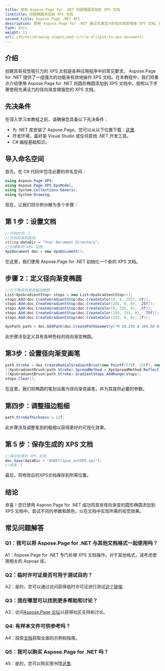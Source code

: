 ```yaml
---
title: 使用 Aspose.Page for .NET 将圆椭圆添加到 XPS 文档
linktitle: 将圆椭圆添加到 XPS 文档
second_title: Aspose.Page .NET API
description: 使用 Aspose.Page for .NET 通过充满活力的径向渐变增强 XPS 文档。按照我们的分步指南获得令人惊叹的视觉效果。
type: docs
weight: 11
url: /zh/net/drawing-shapes/add-circle-ellipse-to-xps-document/
---
```

## 介绍

创建具有视觉吸引力的 XPS 文档是各种应用程序中的常见要求。 Aspose.Page for .NET 提供了一组强大的功能来有效地操作 XPS 文档。在本教程中，我们将重点介绍使用 Aspose.Page for .NET 将圆形椭圆添加到 XPS 文档中。按照以下步骤使用充满活力的径向渐变增强您的 XPS 文档。

## 先决条件

在深入学习本教程之前，请确保您具备以下先决条件：

- 为 .NET 库安装了 Aspose.Page。您可以从以下位置下载：[这里](https://releases.aspose.com/page/net/).
- 开发环境，最好是 Visual Studio 或任何其他 .NET 开发工具。
- C# 编程基础知识。

## 导入命名空间

首先，在 C# 代码中包含必要的命名空间：

```csharp
using Aspose.Page.XPS;
using Aspose.Page.XPS.XpsModel;
using System.Collections.Generic;
using System.Drawing;
```

现在，让我们将示例分解为多个步骤：

## 第 1 步：设置文档

```csharp
//开始时间：1
//文档目录的路径。
string dataDir = "Your Document Directory";
//创建新的 XPS 文档
XpsDocument doc = new XpsDocument();
```

在这里，我们使用 Aspose.Page for .NET 初始化一个新的 XPS 文档。

## 步骤 2：定义径向渐变椭圆

```csharp
//左下角径向渐变描边椭圆
List<XpsGradientStop> stops = new List<XpsGradientStop>();
stops.Add(doc.CreateGradientStop(doc.CreateColor(0, 0, 255), 0f));
stops.Add(doc.CreateGradientStop(doc.CreateColor(255, 0, 0), .25f));
stops.Add(doc.CreateGradientStop(doc.CreateColor(0, 255, 0), .5f));
stops.Add(doc.CreateGradientStop(doc.CreateColor(255, 255, 0), .75f));
stops.Add(doc.CreateGradientStop(doc.CreateColor(255, 0, 0), 1f));

XpsPath path = doc.AddPath(doc.CreatePathGeometry("M 20,250 A 100,50 0 1 1 220,250 100,50 0 1 1 20,250"));
```

此步骤涉及定义具有各种色标的径向渐变椭圆。

## 第3步：设置径向渐变画笔

```csharp
path.Stroke = doc.CreateRadialGradientBrush(new PointF(575f, 125f), new PointF(575f, 100f), 75f, 50f);
((XpsGradientBrush)path.Stroke).SpreadMethod = XpsSpreadMethod.Reflect;
((XpsGradientBrush)path.Stroke).GradientStops.AddRange(stops);
stops.Clear();
```

在这里，我们将椭圆的笔划设置为径向渐变画笔，并为其提供必要的参数。

## 第四步：调整描边粗细

```csharp
path.StrokeThickness = 12f;
```

此步骤涉及调整笔划的粗细以获得更好的可视化效果。

## 第 5 步：保存生成的 XPS 文档

```csharp
//保存生成的 XPS 文档
doc.Save(dataDir + "AddEllipse_outXPS.xps");
//结束：1
```

最后，将修改后的XPS文档保存到所需位置。

## 结论

恭喜！您已使用 Aspose.Page for .NET 成功将具有径向渐变的圆形椭圆添加到 XPS 文档中。尝试不同的参数和颜色，以在文档中实现所需的视觉效果。

## 常见问题解答

### Q1：我可以将 Aspose.Page for .NET 与其他文档格式一起使用吗？

A1：Aspose.Page for .NET 专门处理 XPS 文档操作。对于其他格式，请考虑使用相关的 Aspose 库。

### Q2：临时许可证是否可用于测试目的？

 A2：是的，您可以通过访问获得临时许可证进行测试[这个链接](https://purchase.aspose.com/temporary-license/).

### Q3：我在哪里可以找到更多帮助和讨论？

 A3：访问[Aspose.Page 论坛](https://forum.aspose.com/c/page/39)以获得社区支持和讨论。

### Q4: 有样本文件可供参考吗？

 A4：探索[文档](https://reference.aspose.com/page/net/)获取全面的示例和指南。

### Q5：我可以购买 Aspose.Page for .NET 吗？

 A5：是的，您可以购买图书馆[这里](https://purchase.aspose.com/buy).